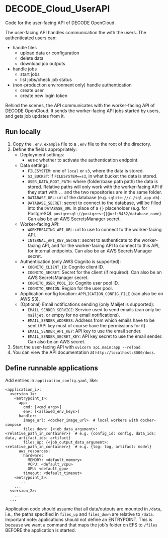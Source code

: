 # DECODE_Cloud_UserAPI

Code for the user-facing API of DECODE OpenCloud.  

The user-facing API handles communication the with the users.
The authenticated users can:
 * handle files
   * upload data or configuration
   * delete data
   * download job outputs
 * handle jobs
   * start jobs
   * list jobs/check job status
 * (non-production environment only) handle authentication
   * create user
   * create new login token

Behind the scenes, the API communicates with the worker-facing API of DECODE OpenCloud.
It sends the worker-facing API jobs started by users, and gets job updates from it.

## Run locally
1. Copy the `.env.example` file to a `.env` file to the root of the directory.
2. Define the fields appropriately:
    - Deployment settings:
      - `AUTH`: whether to activate the authentication endpoint.
    - Data settings:
      - `FILESYSTEM`: one of `local` or `s3`, where the data is stored.
      - `S3_BUCKET`: if `FILESYSTEM==s3`, in what bucket the data is stored.
      - `USER_DATA_ROOT_PATH`: where (folder/base path path) the data is stored. Relative paths will only work with the worker-facing API if they start with `..` and the two repositories are in the same folder.
      - `DATABASE_URL`: url of the database (e.g. `sqlite:///./sql_app.db`).
      - `DATABASE_SECRET`: secret to connect to the database, will be filled into the `DATABASE_URL` in place of a `{}` placeholder (e.g. for PostgreSQL `postgresql://postgres:{}@url:5432/database_name`). Can also be an AWS SecretsManager secret.
    - Worker-facing API:
      - `WORKERFACING_API_URL`: url to use to connect to the worker-facing API.
      - `INTERNAL_API_KEY_SECRET`: secret to authenticate to the worker-facing API, and for the worker-facing API to connect to this API, for internal endpoints. Can also be an AWS SecretsManager secret.
    - Authentication (only AWS Cognito is supported):
      - `COGNITO_CLIENT_ID`: Cognito client ID.
      - `COGNITO_SECRET`: Secret for the client (if required). Can also be an AWS SecretsManager secret.
      - `COGNITO_USER_POOL_ID`: Cognito user pool ID.
      - `COGNITO_REGION`: Region for the user pool.
    - Application config location: `APPLICATION_CONFIG_FILE` (can also be on AWS S3).
    - (Optional) Email notifications sending (only Mailjet is supported):
      - `EMAIL_SENDER_SERVICE`: Service used to send emails (can only be `mailjet`, or empty for no email notifications).
      - `EMAIL_SENDER_ADDRESS`: Address from which emails have to be sent (API key must of course have the permissions for it).
      - `EMAIL_SENDER_API_KEY`: API key to use the email sender.
      - `EMAIL_SENDER_SECRET_KEY`: API key secret to use the email sender. Can also be an AWS secret.
3. Start the user-facing API with `uvicorn api.main:app --reload`.
4. You can view the API documentation at `http://localhost:8000/docs`.


## Define runnable applications
Add entries in `application_config.yaml`, like:
```
<application_i>:
  <version_1>:
    <entrypoint_1>:
      app:
        cmd: [<cmd_args>]
        env: [<allowed_env_keys>]
      handler:
        image_url: <docker_image_url>  # local workers with docker-compose
        files_down: {<job_data_argument>: <relative_path_in_container>}  # e.g. {config_id: config, data_ids: data, artifact_ids: artifact}
        files_up: {<job_output_data_argument>: <relative_path_in_container>}  # e.g. {log: log, artifact: model}
      aws_resources:
        hardware:
          MEMORY: <default_memory>
          VCPU: <default_vcpu>
          GPU: <default_gpu>
        timeout: <default_timeout>
    <entrypoint_2>:
      ...
    ...
  <version_2>:
    ...
  ...
```
Application code should assume that all data/outputs are mounted in `/data`, i.e., the paths specified  in `files_up` and `files_down` are relative to `/data`.  
Important note: applications should not define an ENTRYPOINT.
This is because we want a command that maps the job's folder on EFS to `/files` BEFORE the application is started.
